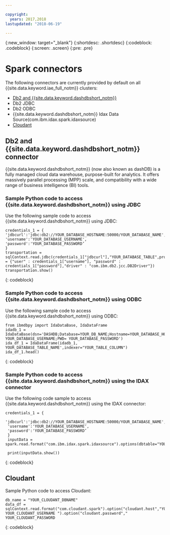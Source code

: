 ```yaml
---

copyright:
  years: 2017,2018
lastupdated: "2018-06-19"

---
```


<!-- Attribute definitions -->
{:new_window: target="_blank"}
{:shortdesc: .shortdesc}
{:codeblock: .codeblock}
{:screen: .screen}
{:pre: .pre}

#  Spark connectors
The following connectors are currently provided by default on all {{site.data.keyword.iae_full_notm}} clusters:

 * [Db2 and {{site.data.keyword.dashdbshort_notm}}](#db2-and-db2-warehouse-on-cloud-connector)
  * Db2 JDBC
  * Db2 ODBC
  * {{site.data.keyword.dashdbshort_notm}} Idax Data Source(com.ibm.idax.spark.idaxsource)
 * [Cloudant](#cloudant)

## Db2 and {{site.data.keyword.dashdbshort_notm}} connector

{{site.data.keyword.dashdbshort_notm}} (now also known as dashDB) is a fully managed cloud data warehouse, purpose-built for analytics. It offers massively parallel processing (MPP) scale, and compatibility with a wide range of business intelligence (BI) tools.

### Sample Python code to access {{site.data.keyword.dashdbshort_notm}}  using JDBC

Use the following sample code to access {{site.data.keyword.dashdbshort_notm}} using JDBC:

 ```
credentials_1 = {
'jdbcurl':'jdbc:db2://YOUR_DATABASE_HOSTNAME:50000/YOUR_DATABASE_NAME',
 'username':'YOUR_DATABASE_USERNAME',
 'password':'YOUR_DATABASE_PASSWORD’
}
transportation = sqlContext.read.jdbc(credentials_1["jdbcurl"],"YOUR_DATABASE_TABLE",properties = {"user" : credentials_1["username"], "password" : credentials_1["password"],"driver" : "com.ibm.db2.jcc.DB2Driver"})
transportation.show()
```
{: codeblock}

### Sample Python code to access {{site.data.keyword.dashdbshort_notm}}  using ODBC

Use the following sample code to access {{site.data.keyword.dashdbshort_notm}} using ODBC:

 ```
from ibmdbpy import IdaDataBase, IdaDataFrame
idadb_1 = IdaDataBase(dsn='DASHDB;Database=YOUR_DB_NAME;Hostname=YOUR_DATABASE_HOSTNAME;Port=YOUR_DATABASE_PORT;PROTOCOL=TCPIP;UID= YOUR_DATABASE_USERNAME;PWD= YOUR_DATABASE_PASSWORD')
ida_df_1 = IdaDataFrame(idadb_1, YOUR_DATABASE_TABLE_NAME',indexer="YOUR_TABLE_COLUMN")
ida_df_1.head()
```
{: codeblock}

### Sample Python code to access {{site.data.keyword.dashdbshort_notm}} using the IDAX connector

Use the following code sample to access {{site.data.keyword.dashdbshort_notm}} using the IDAX connector:

 ```
 credentials_1 = {
  'jdbcurl':'jdbc:db2://YOUR_DATABASE_HOSTNAME:50000/YOUR_DATABASE_NAME',
  'username':'YOUR_DATABASE_USERNAME',
  'password':'YOUR_DATABASE_PASSWORD’
  }
  inputData = spark.read.format("com.ibm.idax.spark.idaxsource").options(dbtable="YOUR_TABLE").options(**credentials_1).load()

  print(inputData.show())
```
{: codeblock}


## Cloudant

Sample Python code to access Cloudant:

```
db_name = "YOUR_CLOUDANT_DBNAME"
data_df = sqlContext.read.format("com.cloudant.spark").option("cloudant.host","YOUR_CLOUDANT_USERNAME.cloudant.com").option("cloudant.username"," YOUR_CLOUDANT_USERNAME ").option("cloudant.password"," YOUR_CLOUDANT_PASSWORD
```
{: codeblock}
